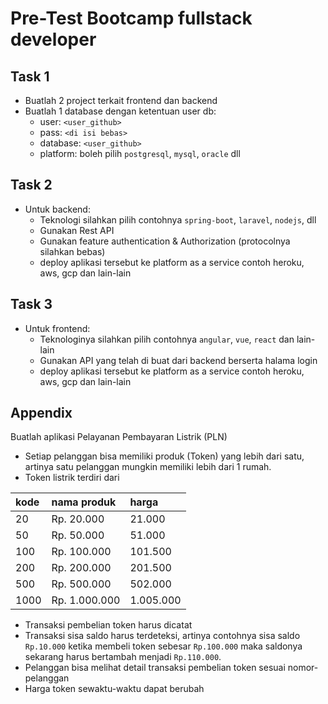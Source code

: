 # Pre-Test Bootcamp fullstack developer

## Task 1

- Buatlah 2 project terkait frontend dan backend
- Buatlah 1 database dengan ketentuan user db: 
  - user: `<user_github>`
  - pass: `<di isi bebas>`
  - database: `<user_github>`
  - platform: boleh pilih `postgresql`, `mysql`, `oracle` dll

## Task 2

- Untuk backend:
  - Teknologi silahkan pilih contohnya `spring-boot`, `laravel`, `nodejs`, dll 
  - Gunakan Rest API
  - Gunakan feature authentication & Authorization (protocolnya silahkan bebas) 
  - deploy aplikasi tersebut ke platform as a service contoh heroku, aws, gcp dan lain-lain

## Task 3

- Untuk frontend:
  - Teknologinya silahkan pilih contohnya `angular`, `vue`, `react` dan lain-lain
  - Gunakan API yang telah di buat dari backend berserta halama login 
  - deploy aplikasi tersebut ke platform as a service contoh heroku, aws, gcp dan lain-lain

## Appendix

Buatlah aplikasi Pelayanan Pembayaran Listrik (PLN)

- Setiap pelanggan bisa memiliki produk (Token) yang lebih dari satu, artinya satu pelanggan mungkin memiliki lebih dari 1 rumah.
- Token listrik terdiri dari

| kode 	| nama produk   | harga    	|
| :---  	| :---		    | :---      	|
| 20   	| Rp. 20.000	| 21.000   	|
| 50	| Rp. 50.000	| 51.000	|
| 100	| Rp. 100.000	| 101.500	|
| 200	| Rp. 200.000	| 201.500	|
| 500	| Rp. 500.000	| 502.000	|
| 1000	| Rp. 1.000.000	| 1.005.000	|

- Transaksi pembelian token harus dicatat
- Transaksi sisa saldo harus terdeteksi, artinya contohnya sisa saldo `Rp.10.000` ketika membeli token sebesar `Rp.100.000` maka saldonya sekarang harus bertambah menjadi `Rp.110.000`.
- Pelanggan bisa melihat detail transaksi pembelian token sesuai nomor-pelanggan
- Harga token sewaktu-waktu dapat berubah
